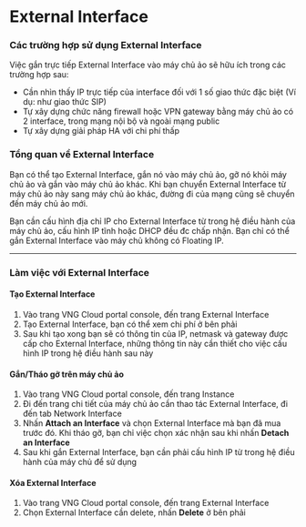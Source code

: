 # External Interface

### **Các trường hợp sử dụng External Interface** <a href="#externalinterface-cactruonghopsudungexternalinterface" id="externalinterface-cactruonghopsudungexternalinterface"></a>

Việc gắn trực tiếp External Interface vào máy chủ ảo sẽ hữu ích trong các trường hợp sau:

* Cần nhìn thấy IP trực tiếp của interface đối với 1 số giao thức đặc biệt (Ví dụ: như giao thức SIP)
* Tự xây dựng chức năng firewall hoặc VPN gateway bằng máy chủ ảo có 2 interface, trong mạng nội bộ và ngoài mạng public
* Tự xây dựng giải pháp HA với chi phí thấp

### **Tổng quan về External Interface** <a href="#externalinterface-tongquanveexternalinterface" id="externalinterface-tongquanveexternalinterface"></a>

Bạn có thể tạo External Interface, gắn nó vào máy chủ ảo, gỡ nó khỏi máy chủ ảo và gắn vào máy chủ ảo khác. Khi bạn chuyển External Interface từ máy chủ ảo này sang máy chủ ảo khác, đường đi của mạng cũng sẽ chuyển đến máy chủ ảo mới.

Bạn cần cấu hình địa chỉ IP cho External Interface từ trong hệ điều hành của máy chủ ảo, cấu hình IP tĩnh hoặc DHCP đều đc chấp nhận. Bạn chỉ có thể gắn External Interface vào máy chủ không có Floating IP.

***

### **Làm việc với External Interface** <a href="#externalinterface-lamviecvoiexternalinterface" id="externalinterface-lamviecvoiexternalinterface"></a>

#### Tạo External Interface <a href="#externalinterface-taoexternalinterface" id="externalinterface-taoexternalinterface"></a>

1. Vào trang VNG Cloud portal console, đến trang External Interface
2. Tạo External Interface, bạn có thể xem chi phí ở bên phải
3. Sau khi tạo xong bạn sẽ có thông tin của IP, netmask và gateway được cấp cho External Interface, những thông tin này cần thiết cho việc cấu hình IP trong hệ điều hành sau này

#### Gắn/Tháo gỡ trên máy chủ ảo <a href="#externalinterface-gan-thaogotrenmaychuao" id="externalinterface-gan-thaogotrenmaychuao"></a>

1. Vào trang VNG Cloud portal console, đến trang Instance
2. Đi đến trang chi tiết của máy chủ ảo cần thao tác External Interface, đi đến tab Network Interface
3. Nhấn **Attach an Interface** và chọn External Interface mà bạn đã mua trước đó. Khi tháo gỡ, bạn chỉ việc chọn xác nhận sau khi nhấn **Detach an Interface**
4. Sau khi gắn External Interface, bạn cần phải cấu hình IP từ trong hệ điều hành của máy chủ để sử dụng

#### Xóa External Interface <a href="#externalinterface-xoaexternalinterface" id="externalinterface-xoaexternalinterface"></a>

1. Vào trang VNG Cloud portal console, đến trang External Interface
2. Chọn External Interface cần delete, nhấn **Delete** ở bên phải
